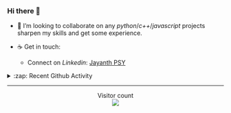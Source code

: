 ### Hi there 👋

<!-- - 🛠 I’m currently interning at [Tower Research Capital](https://www.tower-research.com/) in Core Engineering division. -->

- 👯 I’m looking to collaborate on any *python*/*c++*/*javascript* projects sharpen my skills and get some experience.

- ☕ Get in touch:
  +  Connect on *Linkedin*: [Jayanth PSY](https://www.linkedin.com/in/jayanth-p-b3924812a/)

<!--- ⚡ Fun fact: *Python* is older than *C++* and *Java*. -->

<!-- - :memo: The languages I use these days: 

<img src="https://wakatime.com/share/@j_tesla/e1311265-6285-4c3b-93d5-095ff9619aaf.png" width="700"/>
 -->
<details>
  <summary>:zap: Recent Github Activity</summary>
  
<!--START_SECTION:activity-->
1. 🎉 Merged PR [#132](https://github.com/j-tesla/blog-list/pull/132) in [j-tesla/blog-list](https://github.com/j-tesla/blog-list)
2. 🎉 Merged PR [#133](https://github.com/j-tesla/blog-list/pull/133) in [j-tesla/blog-list](https://github.com/j-tesla/blog-list)
3. 🎉 Merged PR [#128](https://github.com/j-tesla/blog-list/pull/128) in [j-tesla/blog-list](https://github.com/j-tesla/blog-list)
4. 🎉 Merged PR [#129](https://github.com/j-tesla/blog-list/pull/129) in [j-tesla/blog-list](https://github.com/j-tesla/blog-list)
5. 🎉 Merged PR [#131](https://github.com/j-tesla/blog-list/pull/131) in [j-tesla/blog-list](https://github.com/j-tesla/blog-list)
<!--END_SECTION:activity-->

</details>

-----

<p align="center"> 
  Visitor count<br>
  <img src="https://profile-counter.glitch.me/j-tesla/count.svg" />
</p>












<!--
**j-tesla/j-tesla** is a ✨ _special_ ✨ repository because its `README.md` (this file) appears on your GitHub profile.

Here are some ideas to get you started:

- 🔭 I’m currently working on ...
- 🌱 I’m currently learning ...
- 👯 I’m looking to collaborate on ...
- 🤔 I’m looking for help with ...
- 💬 Ask me about ...
- 📫 How to reach me: ...
- 😄 Pronouns: ...
- ⚡ Fun fact: ...
-->

